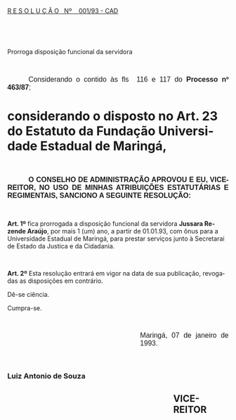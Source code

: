<body lang=PT-BR style='tab-interval:36.0pt'>

<div class=Section1>

<p class=MsoTitle><u>R E S O L U Ç Ã O<span style='mso-spacerun:yes'>  </span><span
style='mso-spacerun:yes'> </span>Nº <span style='mso-spacerun:yes'>   </span>001/93
- CAD<o:p></o:p></u></p>

<p class=MsoBodyTextIndent><o:p>&nbsp;</o:p></p>

<p class=MsoBodyTextIndent><o:p>&nbsp;</o:p></p>

<p class=MsoBodyTextIndent>Prorroga disposição funcional da servidora</p>

<p class=MsoNormal style='text-align:justify'><span style='font-size:12.0pt;
mso-bidi-font-size:10.0pt;font-family:Arial'><o:p>&nbsp;</o:p></span></p>

<p class=MsoNormal style='text-align:justify;text-indent:36.0pt'><span
style='font-size:12.0pt;mso-bidi-font-size:10.0pt;font-family:Arial'>Considerando
o contido às fls<span style='mso-spacerun:yes'>  </span>116 e 117 do <b
style='mso-bidi-font-weight:normal'>Processo nº 463/87</b>;<o:p></o:p></span></p>

<h1>considerando o disposto no Art. 23 do Estatuto da Fundação Universidade
Estadual de Maringá, </h1>

<p class=MsoNormal style='text-align:justify'><span style='font-size:12.0pt;
mso-bidi-font-size:10.0pt;font-family:Arial'><o:p>&nbsp;</o:p></span></p>

<p class=MsoNormal style='text-align:justify;text-indent:36.0pt'><b
style='mso-bidi-font-weight:normal'><span style='font-size:12.0pt;mso-bidi-font-size:
10.0pt;font-family:Arial'>O CONSELHO DE ADMINISTRAÇÃO APROVOU E EU,
VICE-REITOR, NO USO DE MINHAS ATRIBUIÇÕES ESTATUTÁRIAS E REGIMENTAIS, SANCIONO
A SEGUINTE RESOLUÇÃO:<o:p></o:p></span></b></p>

<p class=MsoNormal style='text-align:justify'><span style='font-size:12.0pt;
mso-bidi-font-size:10.0pt;font-family:Arial'><o:p>&nbsp;</o:p></span></p>

<p class=MsoBodyTextIndent2><b style='mso-bidi-font-weight:normal'>Art. 1º</b>
fica prorrogada a disposição funcional da servidora <b style='mso-bidi-font-weight:
normal'>Jussara Rezende Araújo</b>, por mais 1 (um) ano, a partir de 01.01.93,
com ônus para a Universidade Estadual de Maringá, para prestar serviços junto à
Secretarai de Estado da Justica e da Cidadania.</p>

<p class=MsoBodyTextIndent2><o:p>&nbsp;</o:p></p>

<p class=MsoBodyTextIndent2><b style='mso-bidi-font-weight:normal'>Art. 2º</b>
Esta resolução entrará em vigor na data de sua publicação, revogadas as
disposições em contrário.</p>

<p class=MsoBodyTextIndent2>Dê-se ciência.</p>

<p class=MsoBodyTextIndent2>Cumpra-se.</p>

<p class=MsoBodyTextIndent2><o:p>&nbsp;</o:p></p>

<p class=MsoNormal style='margin-left:8.0cm;text-align:justify'><span
style='font-size:12.0pt;mso-bidi-font-size:10.0pt;font-family:Arial'>Maringá,
07 de janeiro de 1993.<o:p></o:p></span></p>

<p class=MsoNormal style='margin-left:8.0cm;text-align:justify'><span
style='font-size:12.0pt;mso-bidi-font-size:10.0pt;font-family:Arial'><o:p>&nbsp;</o:p></span></p>

<h3><span lang=ES-TRAD>Luiz Antonio de Souza</span></h3>

<h2 style='margin-left:10.0cm'><b style='mso-bidi-font-weight:normal'><span
lang=ES-TRAD>VICE-REITOR<o:p></o:p></span></b></h2>

</div>

</body>
